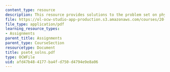 ```yaml
---
content_type: resource
description: This resource provides solutions to the problem set on physical hydrogels.
file: https://ol-ocw-studio-app-production.s3.amazonaws.com/courses/20-462j-molecular-principles-of-biomaterials-spring-2006/afd47b484177ba4fd750d4794e9e8a06_pset4_solns.pdf
file_type: application/pdf
learning_resource_types:
- Assignments
parent_title: Assignments
parent_type: CourseSection
resourcetype: Document
title: pset4_solns.pdf
type: OCWFile
uid: afd47b48-4177-ba4f-d750-d4794e9e8a06
---
```

